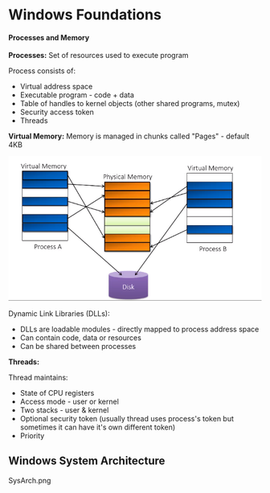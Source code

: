 # Windows Foundations

#### Processes and Memory

**Processes:**
Set of resources used to execute program

Process consists of:
- Virtual address space
- Executable program - code + data
- Table of handles to kernel objects (other shared programs, mutex)
- Security access token
- Threads

**Virtual Memory:**
Memory is managed in chunks called  "Pages" - default 4KB

![Memory.jpg](https://github.com/morphious22/Security-Handbook/blob/master/Pentester%20Academy/Images/Windows%20System%20Programming%20-%20Memory.PNG?raw=true)

Dynamic Link Libraries (DLLs):
- DLLs are loadable modules - directly mapped to process address space
- Can contain code, data or resources
- Can be shared between processes


**Threads:**

Thread maintains:
- State of CPU registers
- Access mode - user or kernel
- Two stacks - user & kernel
- Optional security token (usually thread uses process's token but sometimes it can have it's own different token)
- Priority


## Windows System Architecture

SysArch.png
